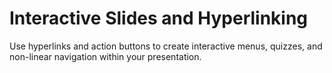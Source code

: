 # Interactive Slides and Hyperlinking

Use hyperlinks and action buttons to create interactive menus, quizzes, and non-linear navigation within your presentation.